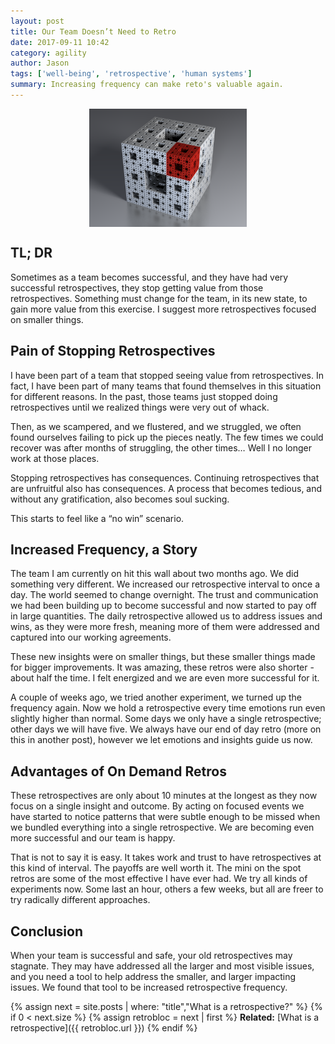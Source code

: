 ```yaml
---
layout: post
title: Our Team Doesn’t Need to Retro
date: 2017-09-11 10:42
category: agility
author: Jason
tags: ['well-being', 'retrospective', 'human systems']
summary: Increasing frequency can make reto's valuable again.
---
```


<div style="display: flex; align-items: center; justify-content: center;">
    <img src="../../assets/img/posts/2017/09/800px-Menger-Schwamm.png" alt="Sierpiński cube" style="width: 50%">
</div>

## TL; DR

Sometimes as a team becomes successful, and they have had very successful retrospectives, they stop getting value from those retrospectives. Something must change for the team, in its new state, to gain more value from this exercise. I suggest more retrospectives focused on smaller things.

## Pain of Stopping Retrospectives

I have been part of a team that stopped seeing value from retrospectives. In fact, I have been part of many teams that found themselves in this situation for different reasons. In the past, those teams just stopped doing retrospectives until we realized things were very out of whack.

Then, as we scampered, and we flustered, and we struggled, we often found ourselves failing to pick up the pieces neatly. The few times we could recover was after months of struggling, the other times… Well I no longer work at those places.

Stopping retrospectives has consequences. Continuing retrospectives that are unfruitful also has consequences. A process that becomes tedious, and without any gratification, also becomes soul sucking.

This starts to feel like a “no win” scenario.

## Increased Frequency, a Story

The team I am currently on hit this wall about two months ago. We did something very different. We increased our retrospective interval to once a day. The world seemed to change overnight. The trust and communication we had been building up to become successful and now started to pay off in large quantities. The daily retrospective allowed us to address issues and wins, as they were more fresh, meaning more of them were addressed and captured into our working agreements.

These new insights were on smaller things, but these smaller things made for bigger improvements. It was amazing, these retros were also shorter - about half the time. I felt energized and we are even more successful for it.

A couple of weeks ago, we tried another experiment, we turned up the frequency again. Now we hold a retrospective every time emotions run even slightly higher than normal. Some days we only have a single retrospective; other days we will have five. We always have our end of day retro (more on this in another post), however we let emotions and insights guide us now.

## Advantages of On Demand Retros

These retrospectives are only about 10 minutes at the longest as they now focus on a single insight and outcome. By acting on focused events we have started to notice patterns that were subtle enough to be missed when we bundled everything into a single retrospective. We are becoming even more successful and our team is happy.

That is not to say it is easy. It takes work and trust to have retrospectives at this kind of interval. The payoffs are well worth it. The mini on the spot retros are some of the most effective I have ever had. We try all kinds of experiments now. Some last an hour, others a few weeks, but all are freer to try radically different approaches.

## Conclusion

When your team is successful and safe, your old retrospectives may stagnate. They may have addressed all the larger and most visible issues, and you need a tool to help address the smaller, and larger impacting issues. We found that tool to be increased retrospective frequency.

{% assign next = site.posts | where: "title","What is a retrospective?" %}
{% if 0 < next.size %}
{% assign retrobloc = next | first %}
**Related:** [What is a retrospective]({{ retrobloc.url }})
{% endif %}